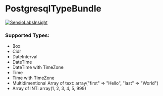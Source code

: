 PostgresqlTypeBundle
====================
[![SensioLabsInsight](https://insight.sensiolabs.com/projects/74bd7d10-8f45-4cd5-bcdb-5e537d097d89/small.png)](https://insight.sensiolabs.com/projects/74bd7d10-8f45-4cd5-bcdb-5e537d097d89)

### Supported Types:
- Box
- Cidr
- DateInterval
- DateTime
- DateTime with TimeZone
- Time
- Time with TimeZone
- Multidimentional Array of text: array("first" => "Hello", "last" => "World")
- Array of INT: array(1, 2, 3, 4, 5, 999)
